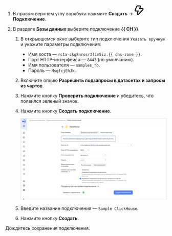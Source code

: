 

1. В правом верхнем углу воркбука нажмите **Создать** → ![image](../../../_assets/console-icons/thunderbolt.svg) **Подключение**.



1. В разделе **Базы данных** выберите подключение **{{ CH }}**.

   1. В открывшемся окне выберите тип подключения `Указать вручную` и укажите параметры подключения:

   
      * Имя хоста — `rc1a-ckg8nrosr2lim5iz.{{ dns-zone }}`.
      * Порт HTTP-интерфейса — `8443` (по умолчанию).
      * Имя пользователя — `samples_ro`.
      * Пароль — `MsgfcjEhJk`.

   1. Включите опцию **Разрешить подзапросы в датасетах и запросы из чартов**.
   1. Нажмите кнопку **Проверить подключение** и убедитесь, что появился зеленый значок.
   1. Нажмите кнопку **Создать подключение**.

      ![create-connection](../../../_assets/datalens/operations/connection/create-sample-connection.png)

   1. Введите название подключения — `Sample ClickHouse`.
   1. Нажмите кнопку **Создать**.





Дождитесь сохранения подключения.
